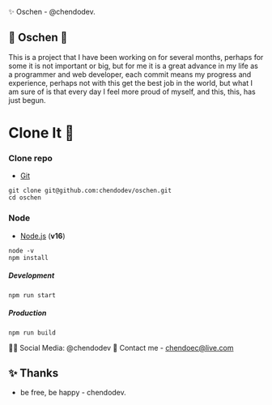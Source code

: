 ✨ Oschen - @chendodev.


## 🛵 **Oschen** 💫

This is a project that I have been working on for several months, perhaps for some it is not important or big, but for me it is a great advance in my life as a programmer and web developer, each commit means my progress and experience, perhaps not with this get the best job in the world, but what I am sure of is that every day I feel more proud of myself, and this, this, has just begun.

# Clone It 🏁

### Clone repo

- [Git](https://git-scm.com/downloads)

```
git clone git@github.com:chendodev/oschen.git
cd oschen
```

### Node

- [Node.js](https://nodejs.org/en/download/) (**v16**)

```
node -v
npm install
```

##### Development

```
npm run start
```

##### Production

```
npm run build
```

👨‍💻 Social Media: @chendodev
📨 Contact me - <chendoec@live.com>


## ✨ Thanks
* be free, be happy - chendodev.